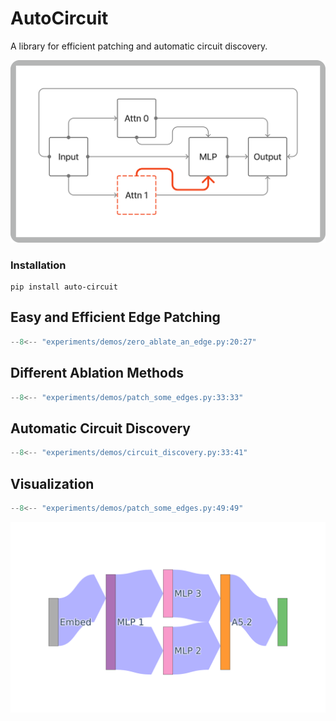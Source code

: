 # AutoCircuit
A library for efficient patching and automatic circuit discovery.

![](assets/Edge_Patching_Rounded.png)

### Installation
```
pip install auto-circuit
```

## Easy and Efficient Edge Patching
```python
--8<-- "experiments/demos/zero_ablate_an_edge.py:20:27"
```

## Different Ablation Methods
```python
--8<-- "experiments/demos/patch_some_edges.py:33:33"
```

## Automatic Circuit Discovery
```python
--8<-- "experiments/demos/circuit_discovery.py:33:41"
```

## Visualization
```python
--8<-- "experiments/demos/patch_some_edges.py:49:49"
```

![](assets/Small_Circuit_Viz.png)
